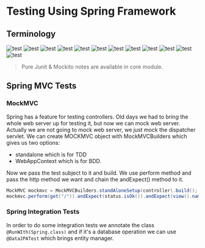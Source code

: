 # Testing Using Spring Framework

## Terminology

![test](../../pics/test1.png)
![test](../../pics/test2.png)
![test](../../pics/test3.png)
![test](../../pics/test4.png)
![test](../../pics/test5.png)
![test](../../pics/test6.png)
![test](../../pics/test7.png)
![test](../../pics/test8.png)
![test](../../pics/test9.png)
![test](../../pics/test10.png)
![test](../../pics/test11.png)
![test](../../pics/test12.png)

> Pure Junit & Mockito notes are available in core module.

## Spring MVC Tests

### MockMVC

Spring has a feature for testing controllers. Old days we had to bring the whole web server up for testing it, but
now we can mock web server. Actually we are not going to mock web server, we just mock the dispatcher servlet.
We can create MOCKMVC object with MockMVCBuilders which gives us two options:

* standalone which is for TDD
* WebAppContext which is for BDD.

Now we pass the test subject to it and build. We use perform method and pass the http method we want and chain the
andExpect() method to it.

```java
MockMVC mockmvc = MockMVCBuilders.standAloneSetup(controller).build();
mockmvc.perform(get("/")).andExpect(status.isOk()).andExpect(view().name("index"));
```

### Spring Integration Tests

In order to do some integration tests we annotate the class `@RunWIth(Spring.class)` and if it's a database 
operation we can use `@DataJPATest` which brings entity manager.
